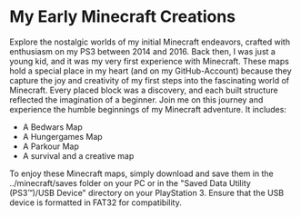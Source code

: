 # My Early Minecraft Creations

Explore the nostalgic worlds of my initial Minecraft endeavors, crafted with enthusiasm on my PS3 between 2014 and 2016. Back then, I was just a young kid, and it was my very first experience with Minecraft. These maps hold a special place in my heart (and on my GitHub-Account) because they capture the joy and creativity of my first steps into the fascinating world of Minecraft. Every placed block was a discovery, and each built structure reflected the imagination of a beginner. Join me on this journey and experience the humble beginnings of my Minecraft adventure.
It includes:
- A Bedwars Map
- A Hungergames Map
- A Parkour Map
- A survival and a creative map
  
To enjoy these Minecraft maps, simply download and save them in the ../minecraft/saves folder on your PC or in the "Saved Data Utility (PS3™)/USB Device" directory on your PlayStation 3. Ensure that the USB device is formatted in FAT32 for compatibility.
